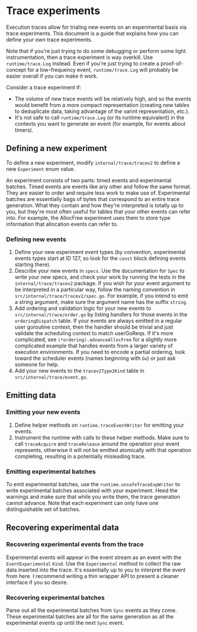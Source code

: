 # Trace experiments

Execution traces allow for trialing new events on an experimental basis via
trace experiments.
This document is a guide that explains how you can define your own trace
experiments.

Note that if you're just trying to do some debugging or perform some light
instrumentation, then a trace experiment is way overkill.
Use `runtime/trace.Log` instead.
Even if you're just trying to create a proof-of-concept for a low-frequency
event, `runtime/trace.Log` will probably be easier overall if you can make
it work.

Consider a trace experiment if:
- The volume of new trace events will be relatively high, and so the events
  would benefit from a more compact representation (creating new tables to
  deduplicate data, taking advantage of the varint representation, etc.).
- It's not safe to call `runtime/trace.Log` (or its runtime equivalent) in
  the contexts you want to generate an event (for example, for events about
  timers).

## Defining a new experiment

To define a new experiment, modify `internal/trace/tracev2` to define a
new `Experiment` enum value.

An experiment consists of two parts: timed events and experimental batches.
Timed events are events like any other and follow the same format.
They are easier to order and require less work to make use of.
Experimental batches are essentially bags of bytes that correspond to
an entire trace generation.
What they contain and how they're interpreted is totally up to you, but
they're most often useful for tables that your other events can refer into.
For example, the AllocFree experiment uses them to store type information
that allocation events can refer to.

### Defining new events

1. Define your new experiment event types (by convention, experimental events
   types start at ID 127, so look for the `const` block defining events
   starting there).
2. Describe your new events in `specs`.
   Use the documentation for `Spec` to write your new specs, and check your
   work by running the tests in the `internal/trace/tracev2` package.
   If you wish for your event argument to be interpreted in a particular
   way, follow the naming convention in
   `src/internal/trace/tracev2/spec.go`.
   For example, if you intend to emit a string argument, make sure the
   argument name has the suffix `string`.
3. Add ordering and validation logic for your new events to
   `src/internal/trace/order.go` by listing handlers for those events in
   the `orderingDispatch` table.
   If your events are always emitted in a regular user goroutine context,
   then the handler should be trivial and just validate the scheduling
   context to match userGoReqs.
   If it's more complicated, see `(*ordering).advanceAllocFree` for a
   slightly more complicated example that handles events from a larger
   variety of execution environments.
   If you need to encode a partial ordering, look toward the scheduler
   events (names beginning with `Go`) or just ask someone for help.
4. Add your new events to the `tracev2Type2Kind` table in
   `src/internal/trace/event.go`.

## Emitting data

### Emitting your new events

1. Define helper methods on `runtime.traceEventWriter` for emitting your
   events.
2. Instrument the runtime with calls to these helper methods.
   Make sure to call `traceAcquire` and `traceRelease` around the operation
   your event represents, otherwise it will not be emitted atomically with
   that operation completing, resulting in a potentially misleading trace.

### Emitting experimental batches

To emit experimental batches, use the `runtime.unsafeTraceExpWriter` to
write experimental batches associated with your experiment.
Heed the warnings and make sure that while you write them, the trace
generation cannot advance.
Note that each experiment can only have one distinguishable set of
batches.

## Recovering experimental data

### Recovering experimental events from the trace

Experimental events will appear in the event stream as an event with the
`EventExperimental` `Kind`.
Use the `Experimental` method to collect the raw data inserted into the
trace.
It's essentially up to you to interpret the event from here.
I recommend writing a thin wrapper API to present a cleaner interface if you
so desire.

### Recovering experimental batches

Parse out all the experimental batches from `Sync` events as they come.
These experimental batches are all for the same generation as all the
experimental events up until the next `Sync` event.

